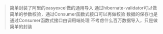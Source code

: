> 简单封装了阿里的easyexcel做的通用导入
> 通过hibernate-validator可以做简单的参数校验，通过Consumer函数式接口可以再做校验
> 数据的保存也是通过Consumer函数式接口由调用端处理
> 不考虑什么百万数据导入，只是做简单的封装
